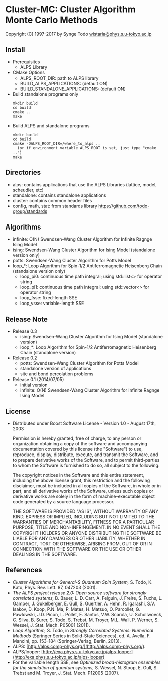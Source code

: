 # Cluster-MC: Cluster Algorithm Monte Carlo Methods

Copyright (C) 1997-2017 by Synge Todo <wistaria@phys.s.u-tokyo.ac.jp>

## Install

* Prerequisites
    * ALPS Library
* CMake Options
    * ALPS_ROOT_DIR: path to ALPS library
    * BUILD_ALPS_APPLICATIONS: (default ON)
    * BUILD_STANDALONE_APPLICATIONS: (default ON)
* Build standalone programs only
    ```
    mkdir build
    cd build
    cmake ..
    make
    ```
* Build ALPS and standalone programs
    ```
    mkdir build
    cd build
    cmake -DALPS_ROOT_DIR=/where_to_alps ..
      (or if environment variable ALPS_ROOT is set, just type "cmake ..")
    make
    ```

## Directories

* alps: contains applications that use the ALPS Libraries (lattice, model, scheudler, etc)
* standalone: contains standalone applications
* cluster: contains common header files
* config, math, stat: from standards library https://github.com/todo-group/standards

## Algorithms

* infinite: O(N) Swendsen-Wang Cluster Algorithm for Infinite Ragnge Ising Model
* ising: Swendsen-Wang Cluster Algorithm for Ising Model (standalone version only)
* potts: Swendsen-Wang Cluster Algorithm for Potts Model
* loop_*: Loop Algorithm for Spin-1/2 Antiferromagnetic Heisenberg Chain (standalone version only)
   * loop_pi0: continuous time path integral; using std::list<> for operator string
   * loop_pi1: continuous time path integral; using std::vector<> for operator string
   * loop_fsse: fixed-length SSE
   * loop_vsse: variable-length SSE

## Release Note

* Release 0.3
    * ising: Swendsen-Wang Cluster Algorithm for Ising Model (standalone version)
    * loop_*: Loop Algorithm for Spin-1/2 Antiferromagnetic Heisenberg Chain (standalone version)
* Release 0.2
    * potts: Swendsen-Wang Cluster Algorithm for Potts Model
    * standalone version of applications
    * site and bond percolation problems
* Release 0.1 (2014/07/05)
    * initial version
    * infinite: O(N) Swendsen-Wang Cluster Algorithm for Infinite Ragnge Ising Model

## License

* Distributed under Boost Software License - Version 1.0 - August 17th, 2003

    Permission is hereby granted, free of charge, to any person or organization obtaining a copy of the software and accompanying documentation covered by this license (the "Software") to use, reproduce, display, distribute, execute, and transmit the Software, and to prepare derivative works of the Software, and to permit third-parties to whom the Software is furnished to do so, all subject to the following:
    
    The copyright notices in the Software and this entire statement, including the above license grant, this restriction and the following disclaimer, must be included in all copies of the Software, in whole or in part, and all derivative works of the Software, unless such copies or derivative works are solely in the form of machine-executable object code generated by a source language processor.
    
    THE SOFTWARE IS PROVIDED "AS IS", WITHOUT WARRANTY OF ANY KIND, EXPRESS OR IMPLIED, INCLUDING BUT NOT LIMITED TO THE WARRANTIES OF MERCHANTABILITY, FITNESS FOR A PARTICULAR PURPOSE, TITLE AND NON-INFRINGEMENT. IN NO EVENT SHALL THE COPYRIGHT HOLDERS OR ANYONE DISTRIBUTING THE SOFTWARE BE LIABLE FOR ANY DAMAGES OR OTHER LIABILITY, WHETHER IN CONTRACT, TORT OR OTHERWISE, ARISING FROM, OUT OF OR IN CONNECTION WITH THE SOFTWARE OR THE USE OR OTHER DEALINGS IN THE SOFTWARE.
 
## References

* _Cluster Algorithms for General-S Quantum Spin System,_ S. Todo, K. Kato, Phys. Rev. Lett. 87, 047203 (2001).
* _The ALPS project release 2.0: Open source software for strongly correlated systems,_ B. Bauer, L. D. Carr, A. Feiguin, J. Freire, S. Fuchs, L. Gamper, J. Gukelberger, E. Gull, S. Guertler, A. Hehn, R. Igarashi, S.V. Isakov, D. Koop, P.N. Ma, P. Mates, H. Matsuo, O. Parcollet, G. Pawlowski, J.D. Picon, L. Pollet, E. Santos, V.W. Scarola, U. Schollwoeck, C. Silva, B. Surer, S. Todo, S. Trebst, M. Troyer, M.L. Wall, P. Werner, S. Wessel, J. Stat. Mech. P05001 (2011).
* _Loop Algorithm,_ S. Todo, in _Strongly Correlated Systems: Numerical Methods_ (Springer Series in Solid-State Sciences), ed. A. Avella, F. Mancini, pp. 153-184 (Springer-Verlag, Berlin, 2013).
* ALPS: [http://alps.comp-phys.org/](http://alps.comp-phys.org/).
* ALPS/looper: [http://exa.phys.s.u-tokyo.ac.jp/alps-looper](http://exa.phys.s.u-tokyo.ac.jp/alps-looper)
* For the variable length SSE, see _Optimized broad-histogram ensembles for the simulation of quantum systems,_ S. Wessel, N. Stoop, E. Gull, S. Trebst and M. Troyer, J. Stat. Mech. P12005 (2007).
